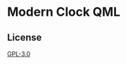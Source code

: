 # Modern Clock QML




License
-------

[GPL-3.0](https://github.com/rafzby/qml-modern-clock/blob/master/LICENSE)


